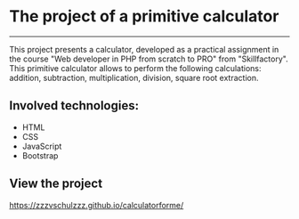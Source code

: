 # The project of a primitive calculator
---
This project presents a calculator, developed as a practical assignment in the course "Web developer in PHP from scratch to PRO" from "Skillfactory". 
This primitive calculator allows to perform the following calculations: addition, subtraction, multiplication, division, square root extraction.

## Involved technologies:

* HTML
* CSS
* JavaScript
* Bootstrap

## View the project
https://zzzvschulzzz.github.io/calculatorforme/

